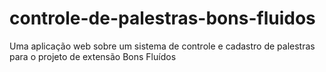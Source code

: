 # controle-de-palestras-bons-fluidos
Uma aplicação web sobre um sistema de controle e cadastro de palestras para o projeto de extensão Bons Fluídos

